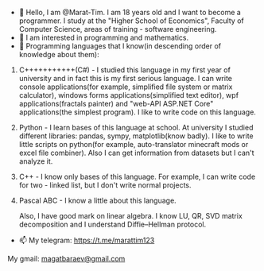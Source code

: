 - 👋 Hello, I am @Marat-Tim. I am 18 years old and I want to become a programmer. I study at the "Higher School of Economics", Faculty of Computer Science, areas of training - software engineering.
- 👀 I am interested in programming and mathematics. 
- 🌱 Programming languages that I know(in descending order of knowledge about them):
1. C+++++++++++(C#) - I studied this language in my first year of university and in fact this is my first serious language. I can write console applications(for example, simplified file system or matrix calculator), windows forms applications(simplified text editor), wpf applications(fractals painter) and "web-API ASP.NET Core" applications(the simplest program). I like to write code on this language.
2. Python - I learn bases of this language at school. At university I studied different libraries: pandas, sympy, matplotlib(know badly). I like to write little scripts on python(for example, auto-translator minecraft mods or excel file combiner). Also I can get information from datasets but I can't analyze it.
3. С++ - I know only bases of this language. For example, I can write code for two - linked list, but I don't write normal projects. 
4. Pascal ABC - I know a little about this language.

      Also, I have good mark on linear algebra. I know LU, QR, SVD matrix decomposition and I understand Diffie–Hellman protocol.
- 📫 My telegram: https://t.me/marattim123

My gmail: magatbaraev@gmail.com

<!---
Marat-Tim/Marat-Tim is a ✨ special ✨ repository because its `README.md` (this file) appears on your GitHub profile.
You can click the Preview link to take a look at your changes.
--->

